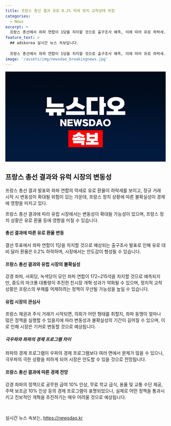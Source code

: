 ```yaml
---
title: 프랑스 총선 결과 유로 0.2% 약세 정치 교착상태 위험
categories:
  - News
excerpt: >
  프랑스 총선에서 좌파 연합이 1당을 차지할 것으로 출구조사 예측, 이에 따라 유로 하락세. 프랑스 정치 불확실성은 증가하며, 좌파의 경제 프로그램이 문제로 지적되고, 공공 재정에 부정적 영향을 미칠 것이 우려됨. 이러한 결과로 인해 실제로 정책을 추진하고 개혁을 이끌어내는 것은 어려울 것으로 예상되나, 극우파의 극한 상황을 피함으로써 시장은 안도할 전망이다.
feature_text: >
  ## adskorea 실시간 뉴스 속보입니다.

  프랑스 총선에서 좌파 연합이 1당을 차지할 것으로 출구조사 예측, 이에 따라 유로 하락세. 프랑스 정치 불확실성은 증가하며, 좌파의 경제 프로그램이 문제로 지적되고, 공공 재정에 부정적 영향을 미칠 것이 우려됨. 이러한 결과로 인해 실제로 정책을 추진하고 개혁을 이끌어내는 것은 어려울 것으로 예상되나, 극우파의 극한 상황을 피함으로써 시장은 안도할 전망이다.
image: '/assets/img/newsdao_breakingnews.jpg'
---
```


<p><img src="/assets/img/newsdao_breakingnews.jpg" alt="adskorea 속보" /></p>

<h2 data-ke-size="size26">프랑스 총선 결과와 유럭 시장의 변동성</h2>

<p>프랑스 총선 결과 발표와 좌파 연합의 약세로 유로 환율이 하락세를 보이고, 정규 거래 시작 시 변동성이 확대될 위험이 있는 가운데, 프랑스 정치 상황에 따른 불확실성이 경제에 영향을 미치고 있다.</p>

<p data-ke-size="size16">프랑스 총선 결과에 따라 유럽 시장에서는 변동성이 확대될 가능성이 있으며, 프랑스 정치 상황은 유로 환율 등에 영향을 미칠 수 있습니다.</p>

<h4>총선 결과에 따른 유로 환율 변동</h4>

<p>결선 투표에서 좌파 연합이 1당을 차지할 것으로 예상되는 출구조사 발표로 인해 유로 대비 달러 환율은 0.2% 하락하며, 시장에서는 안도감이 형성될 수 있습니다.</p>

<h4>프랑스 총선 결과와 유럽 시장의 불확실성</h4>

<p>강경 좌파, 사회당, 녹색당이 모인 좌파 연합이 172~215석을 차지할 것으로 예측되지만, 중도의 마크롱 대통령이 추진한 친시장 개혁 성과가 약화될 수 있으며, 정치적 교착 상황은 프랑스의 부채를 억제하려는 정책이 무산될 가능성을 높일 수 있습니다.</p>

<h4>유럽 시장의 관심사</h4>

<p>프랑스 채권과 주식 거래가 시작되면, 의회가 어떤 형태를 취할지, 좌파 동맹이 얼마나 많은 정책을 실행할 수 있을지에 따라 변동성과 불확실성의 기간이 길어질 수 있으며, 이로 인해 시장은 기커로 변동할 것으로 예상됩니다.</p>

<h5>극우파와 좌파의 경제 프로그램 차이</h5>

<p>좌파의 경제 프로그램이 우파의 경제 프로그램보다 여러 면에서 문제가 많을 수 있으나, 극우파의 극한 상황을 피하게 되어 시장은 안도할 수 있을 것으로 전망됩니다.</p>

<h4>프랑스 총선 결과에 따른 경제 전망</h4>

<p>강경 좌파의 정책으로 공무원 급여 10% 인상, 무료 학교 급식, 용품 및 교통 수단 제공, 주택 보조금 10% 인상 등의 경제 프로그램이 표명되었으나, 실제로 어떤 정책을 통과시키고 진보적인 개혁을 추진하기는 매우 어려울 것으로 예상됩니다.</p>

<p data-ke-size="size16">&nbsp;</p>
실시간 뉴스 속보는, <a href="https://newsdao.kr" rel="dofollow">https://newsdao.kr</a>


